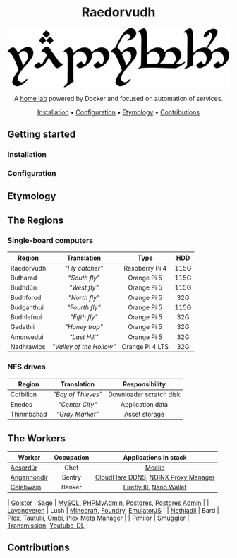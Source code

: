<div align="center">

# Raedorvudh

<img src="resources/images/raedorvudh.svg" alt="Raedorvudh written in Tengwar" style="max-width:100%;">

A [home lab](https://www.seeedstudio.com/blog/2020/12/22/what-is-a-home-lab-getting-started-and-recommendations/) powered by Docker and focused on automation of services.

[Installation](#installation) •
[Configuration](#configuration) •
[Etymology](#etymology) •
[Contributions](#contributions)

</div>

## Getting started

### Installation

### Configuration

## Etymology

## The Regions

### Single-board computers

| Region     |       Translation        |      Type       | HDD  |
| ---------- | :----------------------: | :-------------: | :--: |
| Raedorvudh |     _"Fly catcher"_      | Raspberry Pi 4  | 115G |
| Butharad   |      _"South fly"_       |   Orange Pi 5   | 115G |
| Budhdún    |       _"West fly"_       |   Orange Pi 5   | 115G |
| Budhforod  |      _"North fly"_       |   Orange Pi 5   | 32G  |
| Budganthui |      _"Fourth fly"_      |   Orange Pi 5   | 115G |
| Budhlefnui |      _"Fifth fly"_       |   Orange Pi 5   | 32G  |
| Gadathli   |      _"Honey trap"_      |   Orange Pi 5   | 32G  |
| Amonvedui  |      _"Last Hill"_       |   Orange Pi 5   | 32G  |
| Nadhrawlos | _"Valley of the Hollow"_ | Orange Pi 4 LTS | 32G  |

### NFS drives

| Region     |    Translation     |     Responsibility      |
| ---------- | :----------------: | :---------------------: |
| Cofbilion  | _"Bay of Thieves"_ | Downloader scratch disk |
| Enedos     |  _"Center City"_   |    Application data     |
| Thinmbahad |  _"Gray Market"_   |      Asset storage      |

## The Workers

| Worker                               | Occupation |                                                             Applications in stack                                                              |
| ------------------------------------ | :--------: | :--------------------------------------------------------------------------------------------------------------------------------------------: |
| [Aesordúr](aesordur/README.md)       |    Chef    |                                                          [Mealie](https://mealie.io/)                                                          |
| [Angannondír](angannondir/README.md) |   Sentry   | [CloudFlare DDNS](https://github.com/favonia/cloudflare-ddns), [NGINX Proxy Manager](https://github.com/NginxProxyManager/nginx-proxy-manager) |
| [Celebwain](celebwain/README.md)     |   Banker   |                [Firefly III](https://www.firefly-iii.org/), [Nano Wallet](https://github.com/linuxserver/docker-documentation)                 |

| [Goistor](goistor/README.md) | Sage | [MySQL](https://mariadb.org/), [PHPMyAdmin](https://www.phpmyadmin.net/), [Postgres](https://www.postgresql.org/), [Postgres Admin](https://www.pgadmin.org/) |
| [Lavanoveren](lavanoveren/README.md) | Lush | [Minecraft](https://www.minecraft.net/en-us), [Foundry](https://foundryvtt.com/), [EmulatorJS](https://emulatorjs.org/docs/) |
| [Nethiadil](nethiadil/README.md) | Bard | [Plex](https://www.plex.tv/), [Tautulli](https://tautulli.com/), [Ombi](https://ombi.io/), [Plex Meta Manager](https://metamanager.wiki/en/latest/) |
| [Pímilor](pimilor/README.md) | Smuggler | [Transmission](https://transmissionbt.com/), [Youtube-DL](https://youtube-dl.org/) |

## Contributions
